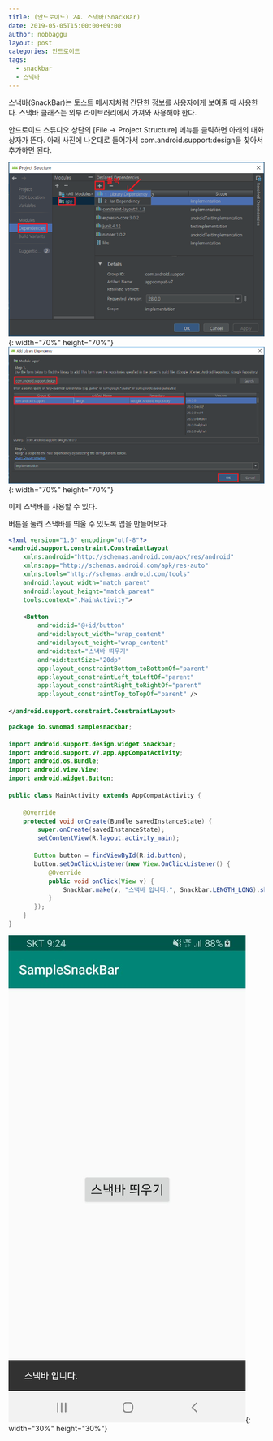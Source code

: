 ```yaml
---
title: (안드로이드) 24. 스낵바(SnackBar)
date: 2019-05-05T15:00:00+09:00
author: nobbaggu
layout: post
categories: 안드로이드
tags:
  - snackbar
  - 스낵바
---
```


스낵바(SnackBar)는 토스트 메시지처럼 간단한 정보를 사용자에게 보여줄 때 사용한다. 스낵바 클래스는 외부 라이브러리에서 가져와 사용해야 한다.

안드로이드 스튜디오 상단의 [File -> Project Structure] 메뉴를 클릭하면 아래의 대화상자가 뜬다. 아래 사진에 나온대로 들어가서 com.android.support:design을 찾아서 추가하면 된다.

![1](/images/android/24/1.png){: width="70%" height="70%"}
![2](/images/android/24/2.png){: width="70%" height="70%"}

이제 스낵바를 사용할 수 있다.

버튼을 눌러 스낵바를 띄울 수 있도록 앱을 만들어보자.

~~~ xml
<?xml version="1.0" encoding="utf-8"?>
<android.support.constraint.ConstraintLayout
    xmlns:android="http://schemas.android.com/apk/res/android"
    xmlns:app="http://schemas.android.com/apk/res-auto"
    xmlns:tools="http://schemas.android.com/tools"
    android:layout_width="match_parent"
    android:layout_height="match_parent"
    tools:context=".MainActivity">

    <Button
        android:id="@+id/button"
        android:layout_width="wrap_content"
        android:layout_height="wrap_content"
        android:text="스낵바 띄우기"
        android:textSize="20dp"
        app:layout_constraintBottom_toBottomOf="parent"
        app:layout_constraintLeft_toLeftOf="parent"
        app:layout_constraintRight_toRightOf="parent"
        app:layout_constraintTop_toTopOf="parent" />

</android.support.constraint.ConstraintLayout>
~~~

~~~ java
package io.swnomad.samplesnackbar;

import android.support.design.widget.Snackbar;
import android.support.v7.app.AppCompatActivity;
import android.os.Bundle;
import android.view.View;
import android.widget.Button;

public class MainActivity extends AppCompatActivity {

    @Override
    protected void onCreate(Bundle savedInstanceState) {
        super.onCreate(savedInstanceState);
        setContentView(R.layout.activity_main);

       Button button = findViewById(R.id.button);
       button.setOnClickListener(new View.OnClickListener() {
           @Override
           public void onClick(View v) {
               Snackbar.make(v, "스낵바 입니다.", Snackbar.LENGTH_LONG).show();
           }
       });
    }
}
~~~

![3](/images/android/24/3.jpg){: width="30%" height="30%"}